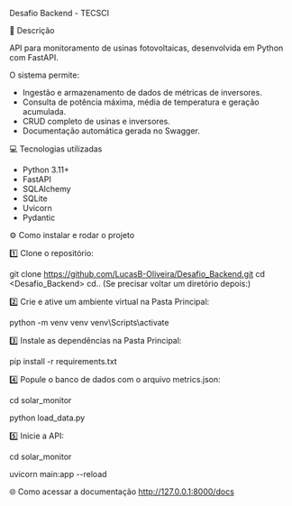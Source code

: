 Desafio Backend - TECSCI

📌 Descrição

API para monitoramento de usinas fotovoltaicas, desenvolvida em Python com FastAPI.

O sistema permite:
- Ingestão e armazenamento de dados de métricas de inversores.
- Consulta de potência máxima, média de temperatura e geração acumulada.
- CRUD completo de usinas e inversores.
- Documentação automática gerada no Swagger.


💻 Tecnologias utilizadas

- Python 3.11+
- FastAPI
- SQLAlchemy
- SQLite
- Uvicorn
- Pydantic


⚙️ Como instalar e rodar o projeto

1️⃣ Clone o repositório:

git clone <https://github.com/LucasB-Oliveira/Desafio_Backend.git>
cd <Desafio_Backend>
cd.. (Se precisar voltar um diretório depois:)

2️⃣ Crie e ative um ambiente virtual na Pasta Principal:

python -m venv venv
venv\Scripts\activate

3️⃣ Instale as dependências na Pasta Principal:

pip install -r requirements.txt

4️⃣ Popule o banco de dados com o arquivo metrics.json:

cd solar_monitor

python load_data.py

5️⃣ Inicie a API:

cd solar_monitor

uvicorn main:app --reload

🌐 Como acessar a documentação
http://127.0.0.1:8000/docs

